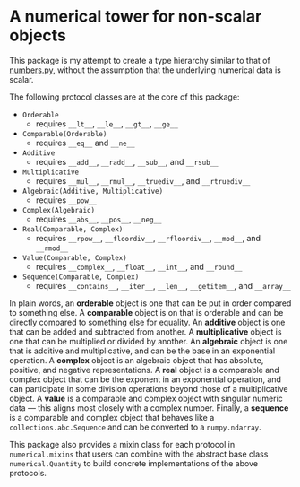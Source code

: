 # A numerical tower for non-scalar objects

This package is my attempt to create a type hierarchy similar to that of [numbers.py](https://peps.python.org/pep-3141/), without the assumption that the underlying numerical data is scalar.

The following protocol classes are at the core of this package:
* `Orderable`
  * requires `__lt__`, `__le__`, `__gt__`, `__ge__`
* `Comparable(Orderable)`
  * requires `__eq__` and `__ne__`
* `Additive`
  * requires `__add__`, `__radd__`, `__sub__`, and `__rsub__`
* `Multiplicative`
  * requires `__mul__`, `__rmul__`, `__truediv__`, and `__rtruediv__`
* `Algebraic(Additive, Multiplicative)`
  * requires `__pow__`
* `Complex(Algebraic)`
  * requires `__abs__`, `__pos__`, `__neg__`
* `Real(Comparable, Complex)`
  * requires `__rpow__`, `__floordiv__`, `__rfloordiv__`, `__mod__`, and `__rmod__`
* `Value(Comparable, Complex)`
  * requires `__complex__`, `__float__`, `__int__`, and `__round__`
* `Sequence(Comparable, Complex)`
  * requires `__contains__`, `__iter__`, `__len__`, `__getitem__`, and `__array__`

In plain words, an **orderable** object is one that can be put in order compared to something else. A **comparable** object is on that is orderable and can be directly compared to something else for equality. An **additive** object is one that can be added and subtracted from another. A **multiplicative** object is one that can be multiplied or divided by another. An **algebraic** object is one that is additive and multiplicative, and can be the base in an exponential operation. A **complex** object is an algebraic object that has absolute, positive, and negative representations. A **real** object is a comparable and complex object that can be the exponent in an exponential operation, and can participate in some division operations beyond those of a multiplicative object. A **value** is a comparable and complex object with singular numeric data &mdash; this aligns most closely with a complex number. Finally, a **sequence** is a comparable and complex object that behaves like a `collections.abc.Sequence` and can be converted to a `numpy.ndarray`.

This package also provides a mixin class for each protocol in `numerical.mixins` that users can combine with the abstract base class `numerical.Quantity` to build concrete implementations of the above protocols.

